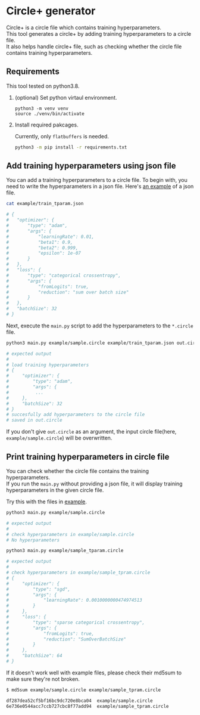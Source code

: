 # Circle+ generator

Circle+ is a circle file which contains training hyperparameters. <br/> 
This tool generates a circle+ by adding training hyperparameters to a circle file.<br/>
It also helps handle circle+ file, such as checking whether the circle file contains training hyperparameters. <br/> 

## Requirements

This tool tested on python3.8. 

1. (optional) Set python virtaul environment.

    ```
    python3 -m venv venv
    source ./venv/bin/activate
    ```

2. Install required pakcages. 

    Currently, only `flatbuffers` is needed.
    ```bash
    python3 -m pip install -r requirements.txt
    ```

## Add training hyperparameters using json file

You can add a training hyperparameters to a circle file.
To begin with, you need to write the hyperparameters in a json file. Here's [an example](./example/train_tparam.json) of a json file.

```bash 
cat example/train_tparam.json

# {
#   "optimizer": {
#       "type": "adam",
#       "args": {
#           "learningRate": 0.01,
#           "beta1": 0.9,
#           "beta2": 0.999,
#           "epsilon": 1e-07
#       }
#   },
#   "loss": {
#       "type": "categorical crossentropy",
#       "args": {
#           "fromLogits": true,
#           "reduction": "sum over batch size"
#       }
#   },
#   "batchSize": 32
# }
```

Next, execute the `main.py` script to add the hyperparameters to the `*.circle` file.

```bash
python3 main.py example/sample.circle example/train_tparam.json out.circle

# expected output
# 
# load training hyperparameters
# {
#     "optimizer": {
#         "type": "adam",
#         "args": {
#          ... 
#     },
#     "batchSize": 32
# }
# succesfully add hyperparameters to the circle file
# saved in out.circle
```

If you don't give `out.circle` as an argument, the input circle file(here, `example/sample.circle`) will be overwritten. 


## Print training hyperparameters in circle file

You can check whether the circle file contains the training hyperparameters.</br>
If you run the `main.py` without providing a json file, it will display training hyperparameters in the given circle file.

Try this with the files in [example](./example/).
```bash
python3 main.py example/sample.circle

# expected output
#
# check hyperparameters in example/sample.circle
# No hyperparameters
```
```bash
python3 main.py example/sample_tparam.circle

# expected output 
#
# check hyperparameters in example/sample_tpram.circle
# {
#     "optimizer": {
#         "type": "sgd",
#         "args": {
#             "learningRate": 0.0010000000474974513
#         }
#     },
#     "loss": {
#         "type": "sparse categorical crossentropy",
#         "args": {
#             "fromLogits": true,
#             "reduction": "SumOverBatchSize"
#         }
#     },
#     "batchSize": 64
# }
```

If it doesn't work well with example files, please check their md5sum to make sure they're not broken. 

```bash
$ md5sum example/sample.circle example/sample_tpram.circle

df287dea52cf5bf16bc9dc720e8bca04  example/sample.circle
6e736e0544acc7ccb727cbc8f77add94  example/sample_tpram.circle
```
